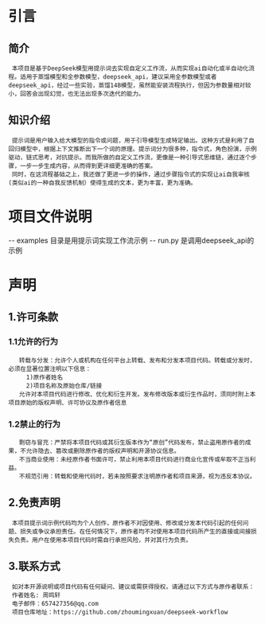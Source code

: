 # 引言
   ## 简介
     本项目是基于DeepSeek模型用提示词去实现自定义工作流，从而实现ai自动化或半自动化流程。适用于蒸馏模型和全参数模型，deepseek_api，建议采用全参数模型或者deepseek_api，经过一些实验，蒸馏14B模型，虽然能安装流程执行，但因为参数量相对较小，回答会出现幻觉，也无法出现多次迭代的能力。
   ## 知识介绍
     提示词是用户输入给大模型的指令或问题，用于引导模型生成特定输出。这种方式是利用了自回归模型中，根据上下文推断出下一个词的原理。提示词分为很多种，指令式，角色扮演，示例驱动，链式思考，对抗提示。而我所做的自定义工作流，更像是一种引导式思维链，通过逐个步骤，一步一步生成内容，从而得到更详细更准确的答案。
     同时，在这流程基础之上，我还做了更进一步的操作，通过步骤指令式的实现让ai自我审核(类似ai的一种自我反馈机制）使得生成的文本，更为丰富，更为准确。
     
# 项目文件说明
  -- examples 目录是用提示词实现工作流示例
  -- run.py 是调用deepseek_api的示例

# 声明
  ## 1.许可条款
   ### 1.1允许的行为
       转载与分发：允许个人或机构在任何平台上转载、发布和分发本项目代码。转载或分发时，必须在显著位置注明以下信息：
         1)原作者姓名
         2)项目名称及原始仓库/链接
       允许对本项目代码进行修改、优化和衍生开发。发布修改版本或衍生作品时，须同时附上本项目原始的版权声明、许可协议及原作者信息
   ### 1.2禁止的行为
       剽窃与冒充：严禁将本项目代码或其衍生版本作为“原创”代码发布，禁止盗用原作者的成果，不允许隐去、篡改或删除原作者的版权声明和开源协议信息。
       不当商业使用：未经原作者书面许可，禁止利用本项目代码进行商业化宣传或牟取不正当利益。
       不规范引用：转载和使用代码时，若未按照要求注明原作者和项目来源，视为违反本协议。
  ## 2.免责声明
     本项目提示词示例代码均为个人创作，原作者不对因使用、修改或分发本代码引起的任何问题、损失或争议承担责任。在任何情况下，原作者均不对使用本项目代码所产生的直接或间接损失负责。用户在使用本项目代码时需自行承担风险，并对其行为负责。
  ## 3.联系方式
     如对本开源说明或项目代码有任何疑问、建议或需获得授权，请通过以下方式与原作者联系：
     作者姓名: 周鸣轩
     电子邮件：657427356@qq.com
     项目仓库地址：https://github.com/zhoumingxuan/deepseek-workflow
    

